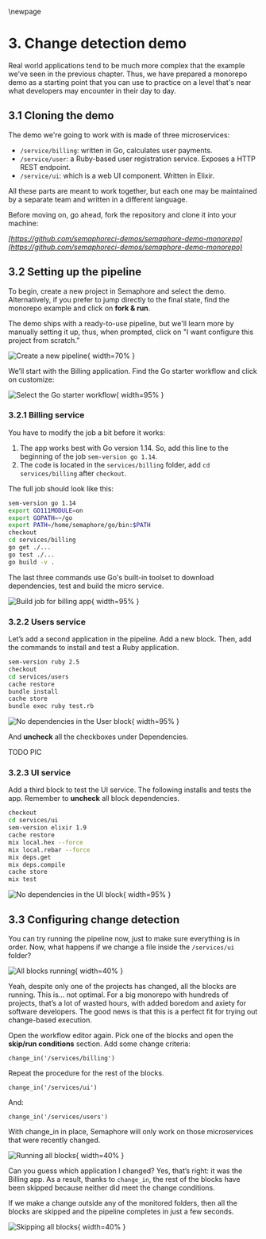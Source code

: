 \newpage

# 3. Change detection demo

Real world applications tend to be much more complex that the example we've seen in the previous chapter. Thus, we have prepared a monorepo demo as a starting point that you can use to practice on a level that's near what developers may encounter in their day to day.

## 3.1 Cloning the demo

The demo we're going to work with is made of three microservices:

-   `/service/billing`: written in Go, calculates user payments.
-   `/service/user`: a Ruby-based user registration service. Exposes a HTTP REST endpoint.
-   `/service/ui`: which is a web UI component. Written in Elixir.

All these parts are meant to work together, but each one may be maintained by a separate team and written in a different language.

Before moving on, go ahead, fork the repository and clone it into your machine:

_[https://github.com/semaphoreci-demos/semaphore-demo-monorepo](https://github.com/semaphoreci-demos/semaphore-demo-monorepo)_

## 3.2 Setting up the pipeline

To begin, create a new project in Semaphore and select the demo. Alternatively, if you prefer to jump directly to the final state, find the monorepo example and click on **fork & run**.

The demo ships with a ready-to-use pipeline, but we'll learn more by manually setting it up, thus, when prompted, click on "I want configure this project from scratch.”

![Create a new pipeline](./figures/04-scratch.png){ width=70% }

We’ll start with the Billing application. Find the Go starter workflow and click on customize:

![Select the Go starter workflow](./figures/04-go-starter.png){ width=95% }

### 3.2.1 Billing service

You have to modify the job a bit before it works:

1.  The app works best with Go version 1.14. So, add this line to the beginning of the job `sem-version go 1.14`.
2.  The code is located in the `services/billing` folder, add `cd services/billing` after `checkout`.

The full job should look like this:

``` bash
sem-version go 1.14
export GO111MODULE=on
export GOPATH=~/go
export PATH=/home/semaphore/go/bin:$PATH
checkout
cd services/billing
go get ./...
go test ./...
go build -v .
```

The last three commands use Go's built-in toolset to download dependencies, test and build the micro service.

![Build job for billing app](./figures/04-go-build1.png){ width=95% }

### 3.2.2 Users service

Let’s add a second application in the pipeline. Add a new block. Then, add the commands to install and test a Ruby application.

``` bash
sem-version ruby 2.5
checkout
cd services/users
cache restore
bundle install
cache store
bundle exec ruby test.rb
```

![No dependencies in the User block](./figures/04-no-dep-user.png){ width=95% }

And **uncheck** all the checkboxes under Dependencies.

 TODO PIC

### 3.2.3 UI service

Add a third block to test the UI service. The following installs and tests the app. Remember to **uncheck** all block dependencies.

``` bash
checkout
cd services/ui
sem-version elixir 1.9
cache restore
mix local.hex --force
mix local.rebar --force
mix deps.get
mix deps.compile
cache store
mix test
```

![No dependencies in the UI block](./figures/04-no-dep-ui.png){ width=95% }

## 3.3 Configuring change detection

You can try running the pipeline now, just to make sure everything is in order. Now, what happens if we change a file inside the `/services/ui` folder?

![All blocks running](./figures/04-all-blocks1.png){ width=40% }

Yeah, despite only one of the projects has changed, all the blocks are running. This is… not optimal. For a big monorepo with hundreds of projects, that’s a lot of wasted hours, with added boredom and axiety for software developers. The good news is that this is a perfect fit for trying out change-based execution.

Open the workflow editor again. Pick one of the blocks and open the **skip/run conditions** section. Add some change criteria:

``` text
change_in('/services/billing')
```

Repeat the procedure for the rest of the blocks.

``` text
change_in('/services/ui')
```

And:

``` text
change_in('/services/users')
```

With change_in in place, Semaphore will only work on those microservices that were recently changed.

![Running all blocks](./figures/04-skip-but-billing.png){ width=40% }

Can you guess which application I changed? Yes, that’s right: it was the Billing app. As a result, thanks to `change_in`, the rest of the blocks have been skipped because neither did meet the change conditions.

If we make a change outside any of the monitored folders, then all the blocks are skipped and the pipeline completes in just a few seconds.

![Skipping all blocks](./figures/04-skip-all.png){ width=40% }



